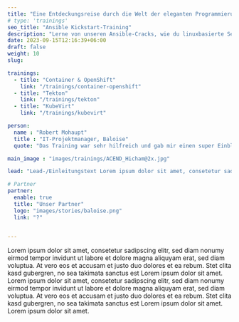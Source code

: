 ```yaml
---
title: "Eine Entdeckungsreise durch die Welt der eleganten Programmierung"
# type: 'trainings'
seo_title: "Ansible Kickstart-Training"
description: "Lerne von unseren Ansible-Cracks, wie du linuxbasierte Services konfigurieren und automatisieren kannst."
date: 2023-09-15T12:16:39+06:00
draft: false
weight: 10
slug:

trainings:
  - title: "Container & OpenShift"
    link: "/trainings/container-openshift"
  - title: "Tekton"
    link: "/trainings/tekton"
  - title: "KubeVirt"
    link: "/trainings/kubevirt"

person:
  name : "Robert Mohaupt"
  title : "IT-Projektmanager, Baloise"
  quote: "Das Training war sehr hilfreich und gab mir einen super Einblick in die Welt von Prome- theus. Dank den hands-on Labs konnte ich mein Wissen gleich anwenden. Die Trainer waren sehr kompetent und hilfsbereit, die Workshops technisch toll umgesetzt."

main_image : "images/trainings/ACEND_Hicham@2x.jpg"

lead: "Lead-/Einleitungstext Lorem ipsum dolor sit amet, consetetur sadipscing elitr, sed diam nonumy eirmod tempor invidunt ut labore et dolore magna aliquyam erat, sed diam voluptua. Accusam et justo duo."

# Partner
partner:
  enable: true
  title: "Unser Partner"
  logo: "images/stories/baloise.png"
  link: "?"
 

---
```


Lorem ipsum dolor sit amet, consetetur sadipscing elitr, sed diam nonumy eirmod tempor invidunt ut labore et dolore magna aliquyam erat, sed diam voluptua. At vero eos et accusam et justo duo dolores et ea rebum. Stet clita kasd gubergren, no sea takimata sanctus est Lorem ipsum dolor sit amet. Lorem ipsum dolor sit amet, consetetur sadipscing elitr, sed diam nonumy eirmod tempor invidunt ut labore et dolore magna aliquyam erat, sed diam voluptua. At vero eos et accusam et justo duo dolores et ea rebum. Stet clita kasd gubergren, no sea takimata sanctus est Lorem ipsum dolor sit amet. Lorem ipsum dolor sit amet.
